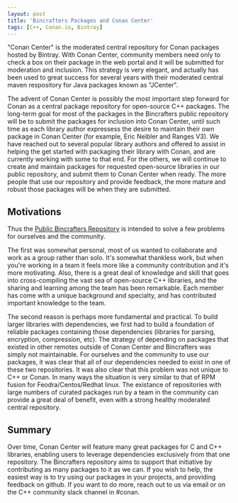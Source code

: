 ```yaml
---
layout: post
title: 'Bincrafters Packages and Conan Center'
tags: [C++, Conan.io, Bintray]
---
```


"Conan Center" is the moderated central repository for Conan packages hosted by Bintray.  With Conan Center, community members need only to check a box on their package in the web portal and it will be submitted for moderation and inclusion.  This strategy is very elegant, and actually has been used to great success for several years with their moderated central maven respository for Java packages known as "JCenter".  

The advent of Conan Center is possibly the most important step forward for Conan as a central package repository for open-source C++ packages.  The long-term goal for most of the packages in the Bincrafters public repository will be to submit the packages for inclusion into Conan Center, until such time as each library author expressess the desire to maintain their own package in Conan Center (for example, Eric Neibler and Ranges V3).  We have reached out to several popular library authors and offered to assist in helping the get started with packaging their library with Conan, and are currently working with some to that end. For the others, we will continue to create and maintain packages for requested open-source libraries in our public repository, and submit them to Conan Center when ready. The more people that use our repository and provide feedback, the more mature and robust those packages will be when they are submitted.  

## Motivations 

Thus the [Public Bincrafters Repository](https://bintray.com/bincrafters/public-conan) is intended to solve a few problems for ourselves and the community.  

The first was somewhat personal, most of us wanted to collaborate and work as a group rather than solo.  It's somewhat thankless work, but when you're working in a team it feels more like a community contribution and it's more motivating.  Also, there is a great deal of knowledge and skill that goes into cross-compiling the vast sea of open-source C++ libraries, and the sharing and learning among the team has been remarkable.  Each member has come with a unique background and specialty, and has contributed important knowledge to the team. 

The second reason is perhaps more fundamental and practical.  To build larger libraries with dependencies, we first had to build a foundation of reliable packages containing those dependencies (libraries for parsing, encryption, compression, etc).  The strategy of depending on packages that existed in other remotes outside of Conan Center and Bincrafters was simply not maintainable.  For ourselves and the community to use our packages, it was clear that all of our dependencies needed to exist in one of these two repositories.  It was also clear that this problem was not unique to C++ or Conan.  In many ways the situation is very similar to that of RPM fusion for Feodra/Centos/Redhat linux.  The existance of repositories with large numbers of curated packages run by a team in the community can provide a great deal of benefit, even with a strong healthy moderated central repository. 

## Summary

Over time, Conan Center will feature many great packages for C and C++ libraries, enabling users to leverage dependencies exclusively from that one repository. The Bincrafters repository aims to support that initiative by contributing as many packages to it as we can.  If you wish to help, the easiest way is to try using our packages in your projects, and providing feedback on github. If you want to do more, reach out to us via email or on the C++ community slack channel in #conan.  